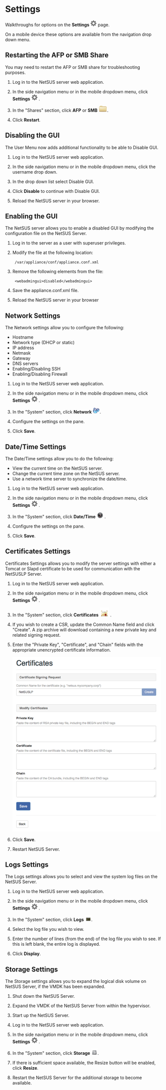 # Settings
Walkthroughs for options on the **Settings** <img height="20" src="images/thumbnails/settings_menu.png"> page.

On a mobile device these options are available from the navigation drop down menu.


## Restarting the AFP or SMB Share
You may need to restart the AFP or SMB share for troubleshooting purposes.

1. Log in to the NetSUS server web application.

2. In the side navigation menu or in the mobile dropdown menu, click **Settings** <img height="20" src="images/thumbnails/settings_menu.png"> .

3. In the "Shares" section, click **AFP** or **SMB** <img height="20" src="images/thumbnails/categories_icon.png">.

4. Click **Restart**.


## Disabling the GUI
The User Menu now adds additional functionality to be able to Disable GUI.

1. Log in to the NetSUS server web application.

2. In the side navigation menu or in the mobile dropdown menu, click the username drop down.

3. In the drop down list select Disable GUI.

4. Click **Disable** to continue with Disable GUI.

5. Reload the NetSUS server in your browser.


## Enabling the GUI
The NetSUS server allows you to enable a disabled GUI by modifying the configuration file on the NetSUS Server.

1. Log in to the server as a user with superuser privileges.

2. Modify the file at the following location:

		/var/appliance/conf/appliance.conf.xml

3. Remove the following elements from the file:

		<webadmingui>disabled</webadmingui>

4. Save the appliance.conf.xml file.

5. Reload the NetSUS server in your browser


## Network Settings
The Network settings allow you to configure the following:

* Hostname
* Network type (DHCP or static) 
* IP address
* Netmask
* Gateway
* DNS servers 
* Enabling/Disabling SSH
* Enabling/Disabling Firewall

1. Log in to the NetSUS server web application.

2. In the side navigation menu or in the mobile dropdown menu, click **Settings** <img height="20" src="images/thumbnails/settings_menu.png"> .

3. In the "System" section, click **Network** <img height="20" src="images/thumbnails/network_icon.png">.

4. Configure the settings on the pane.

5. Click **Save**.


## Date/Time Settings
The Date/Time settings allow you to do the following:

* View the current time on the NetSUS server. 
* Change the current time zone on the NetSUS server. 
* Use a network time server to synchronize the date/time.

1. Log in to the NetSUS server web application.

2. In the side navigation menu or in the mobile dropdown menu, click **Settings** <img height="20" src="images/thumbnails/settings_menu.png"> .

3. In the "System" section, click **Date/Time** <img height="20" src="images/thumbnails/clock_icon.png"> .

4. Configure the settings on the pane.

5. Click **Save**.


## Certificates Settings
Certificates Settings allows you to modify the server settings with either a Tomcat or Slapd certificate to be used for communication with the NetSUSLP Server.

1. Log in to the NetSUS server web application.

2. In the side navigation menu or in the mobile dropdown menu, click **Settings** <img height="20" src="images/thumbnails/settings_menu.png"> .

3. In the "System" section, click **Certificates** <img height="30" src="images/thumbnails/certificates_icon.png"> .

4. If you wish to create a CSR, update the Common Name field and click "Create". A zip archive will download containing a new private key and related signing request.

5. Enter the "Private Key", "Certificate", and "Chain" fields with the appropriate unencrypted certificate information.
	
    <img src="images/attachments/certificates.png" width="500">

6. Click **Save**.

7. Restart NetSUS Server.


## Logs Settings
The Logs settings allows you to select and view the system log files on the NetSUS Server.

1. Log in to the NetSUS server web application.

2. In the side navigation menu or in the mobile dropdown menu, click **Settings** <img height="20" src="images/thumbnails/settings_menu.png"> .

3. In the "System" section, click **Logs** <img height="20" src="images/thumbnails/logs_icon.png">.

4. Select the log file you wish to view.

5. Enter the number of lines (from the end) of the log file you wish to see. If this is left blank, the entire log is displayed.

5. Click **Display**.


## Storage Settings
The Storage settings allows you to expand the logical disk volume on NetSUS Server, if the VMDK has been expanded.

1. Shut down the NetSUS Server.

2. Expand the VMDK of the NetSUS Server from within the hypervisor.

3. Start up the NetSUS Server.

4. Log in to the NetSUS server web application.

5. In the side navigation menu or in the mobile dropdown menu, click **Settings** <img height="20" src="images/thumbnails/settings_menu.png"> .

6. In the "System" section, click **Storage** <img height="20" src="images/thumbnails/storage_icon.png">.

7. If there is sufficient space available, the Resize button will be enabled, click **Resize**.

8. Restart the NetSUS Server for the additional storage to become available.
